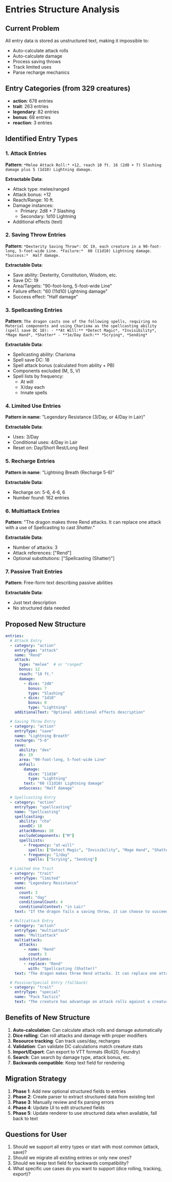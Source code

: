 # Entries Structure Analysis

## Current Problem
All entry data is stored as unstructured text, making it impossible to:
- Auto-calculate attack rolls
- Auto-calculate damage
- Process saving throws
- Track limited uses
- Parse recharge mechanics

## Entry Categories (from 329 creatures)
- **action**: 678 entries
- **trait**: 263 entries
- **legendary**: 82 entries
- **bonus**: 68 entries
- **reaction**: 3 entries

## Identified Entry Types

### 1. Attack Entries
**Pattern**: `*Melee Attack Roll:* +12, reach 10 ft. 16 (2d8 + 7) Slashing damage plus 5 (1d10) Lightning damage.`

**Extractable Data**:
- Attack type: melee/ranged
- Attack bonus: +12
- Reach/Range: 10 ft.
- Damage instances:
  - Primary: 2d8 + 7 Slashing
  - Secondary: 1d10 Lightning
- Additional effects (text)

### 2. Saving Throw Entries
**Pattern**: `*Dexterity Saving Throw*: DC 19, each creature in a 90-foot-long, 5-foot-wide Line. *Failure:*  60 (11d10) Lightning damage. *Success:*  Half damage.`

**Extractable Data**:
- Save ability: Dexterity, Constitution, Wisdom, etc.
- Save DC: 19
- Area/Targets: "90-foot-long, 5-foot-wide Line"
- Failure effect: "60 (11d10) Lightning damage"
- Success effect: "Half damage"

### 3. Spellcasting Entries
**Pattern**: `The dragon casts one of the following spells, requiring no Material components and using Charisma as the spellcasting ability (spell save DC 18): - **At Will:** *Detect Magic*, *Invisibility*, *Mage Hand*, *Shatter* - **1e/Day Each:** *Scrying*, *Sending*`

**Extractable Data**:
- Spellcasting ability: Charisma
- Spell save DC: 18
- Spell attack bonus (calculated from ability + PB)
- Components excluded (M, S, V)
- Spell lists by frequency:
  - At will
  - X/day each
  - Innate spells

### 4. Limited Use Entries
**Pattern in name**: "Legendary Resistance (3/Day, or 4/Day in Lair)"

**Extractable Data**:
- Uses: 3/Day
- Conditional uses: 4/Day in Lair
- Reset on: Day/Short Rest/Long Rest

### 5. Recharge Entries
**Pattern in name**: "Lightning Breath (Recharge 5-6)"

**Extractable Data**:
- Recharge on: 5-6, 4-6, 6
- Number found: 162 entries

### 6. Multiattack Entries
**Pattern**: "The dragon makes three Rend attacks. It can replace one attack with a use of Spellcasting to cast *Shatter*."

**Extractable Data**:
- Number of attacks: 3
- Attack references: ["Rend"]
- Optional substitutions: ["Spellcasting (Shatter)"]

### 7. Passive Trait Entries
**Pattern**: Free-form text describing passive abilities

**Extractable Data**:
- Just text description
- No structured data needed

## Proposed New Structure

```yaml
entries:
  # Attack Entry
  - category: "action"
    entryType: "attack"
    name: "Rend"
    attack:
      type: "melee"  # or "ranged"
      bonus: 12
      reach: "10 ft."
      damage:
        - dice: "2d8"
          bonus: 7
          type: "Slashing"
        - dice: "1d10"
          bonus: 0
          type: "Lightning"
    additionalText: "Optional additional effects description"

  # Saving Throw Entry
  - category: "action"
    entryType: "save"
    name: "Lightning Breath"
    recharge: "5-6"
    save:
      ability: "dex"
      dc: 19
      area: "90-foot-long, 5-foot-wide Line"
      onFail:
        damage:
          dice: "11d10"
          type: "Lightning"
        text: "60 (11d10) Lightning damage"
      onSuccess: "Half damage"

  # Spellcasting Entry
  - category: "action"
    entryType: "spellcasting"
    name: "Spellcasting"
    spellcasting:
      ability: "cha"
      saveDC: 18
      attackBonus: 10
      excludeComponents: ["M"]
      spellLists:
        - frequency: "at-will"
          spells: ["Detect Magic", "Invisibility", "Mage Hand", "Shatter"]
        - frequency: "1/day"
          spells: ["Scrying", "Sending"]

  # Limited Use Trait
  - category: "trait"
    entryType: "limited"
    name: "Legendary Resistance"
    uses:
      count: 3
      reset: "day"
      conditionalCount: 4
      conditionalContext: "in Lair"
    text: "If the dragon fails a saving throw, it can choose to succeed instead."

  # Multiattack Entry
  - category: "action"
    entryType: "multiattack"
    name: "Multiattack"
    multiattack:
      attacks:
        - name: "Rend"
          count: 3
      substitutions:
        - replace: "Rend"
          with: "Spellcasting (Shatter)"
    text: "The dragon makes three Rend attacks. It can replace one attack with a use of Spellcasting to cast *Shatter*."

  # Passive/Special Entry (fallback)
  - category: "trait"
    entryType: "special"
    name: "Pack Tactics"
    text: "The creature has advantage on attack rolls against a creature if at least one of the creature's allies is within 5 feet of the creature and the ally isn't incapacitated."
```

## Benefits of New Structure

1. **Auto-calculation**: Can calculate attack rolls and damage automatically
2. **Dice rolling**: Can roll attacks and damage with proper modifiers
3. **Resource tracking**: Can track uses/day, recharges
4. **Validation**: Can validate DC calculations match creature stats
5. **Import/Export**: Can export to VTT formats (Roll20, Foundry)
6. **Search**: Can search by damage type, attack bonus, etc.
7. **Backwards compatible**: Keep text field for rendering

## Migration Strategy

1. **Phase 1**: Add new optional structured fields to entries
2. **Phase 2**: Create parser to extract structured data from existing text
3. **Phase 3**: Manually review and fix parsing errors
4. **Phase 4**: Update UI to edit structured fields
5. **Phase 5**: Update renderer to use structured data when available, fall back to text

## Questions for User

1. Should we support all entry types or start with most common (attack, save)?
2. Should we migrate all existing entries or only new ones?
3. Should we keep text field for backwards compatibility?
4. What specific use cases do you want to support (dice rolling, tracking, export)?

